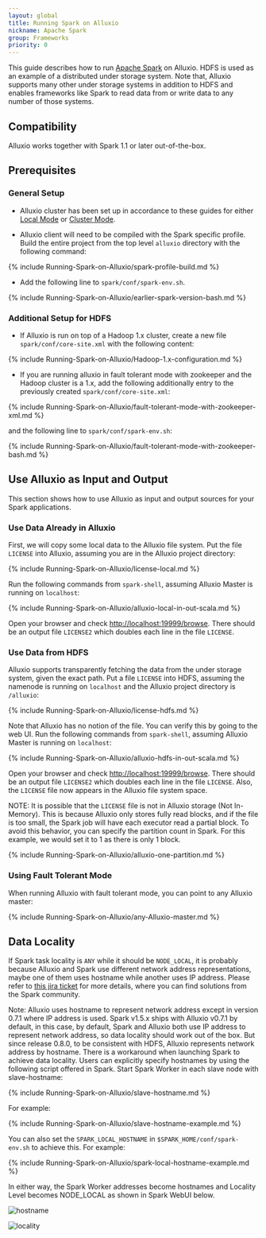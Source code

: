 ```yaml
---
layout: global
title: Running Spark on Alluxio
nickname: Apache Spark
group: Frameworks
priority: 0
---
```


This guide describes how to run [Apache Spark](http://spark-project.org/) on Alluxio. HDFS is used
as an example of a distributed under storage system. Note that, Alluxio supports many other under
storage systems in addition to HDFS and enables frameworks like Spark to read data from or write
data to any number of those systems.

## Compatibility

Alluxio works together with Spark 1.1 or later out-of-the-box.

## Prerequisites

### General Setup

* Alluxio cluster has been set up in accordance to these guides for either
[Local Mode](Running-Alluxio-Locally.html) or [Cluster Mode](Running-Alluxio-on-a-Cluster.html).

* Alluxio client will need to be compiled with the Spark specific profile. Build the entire project
from the top level `alluxio` directory with the following command:

{% include Running-Spark-on-Alluxio/spark-profile-build.md %}

* Add the following line to `spark/conf/spark-env.sh`.

{% include Running-Spark-on-Alluxio/earlier-spark-version-bash.md %}

### Additional Setup for HDFS

* If Alluxio is run on top of a Hadoop 1.x cluster, create a new file `spark/conf/core-site.xml`
with the following content:

{% include Running-Spark-on-Alluxio/Hadoop-1.x-configuration.md %}

* If you are running alluxio in fault tolerant mode with zookeeper and the Hadoop cluster is a 1.x,
add the following additionally entry to the previously created `spark/conf/core-site.xml`:

{% include Running-Spark-on-Alluxio/fault-tolerant-mode-with-zookeeper-xml.md %}

and the following line to `spark/conf/spark-env.sh`:

{% include Running-Spark-on-Alluxio/fault-tolerant-mode-with-zookeeper-bash.md %}

## Use Alluxio as Input and Output

This section shows how to use Alluxio as input and output sources for your Spark applications.

### Use Data Already in Alluxio

First, we will copy some local data to the Alluxio file system. Put the file `LICENSE` into Alluxio,
assuming you are in the Alluxio project directory:

{% include Running-Spark-on-Alluxio/license-local.md %}

Run the following commands from `spark-shell`, assuming Alluxio Master is running on `localhost`:

{% include Running-Spark-on-Alluxio/alluxio-local-in-out-scala.md %}

Open your browser and check [http://localhost:19999/browse](http://localhost:19999/browse). There
should be an output file `LICENSE2` which doubles each line in the file `LICENSE`.

### Use Data from HDFS

Alluxio supports transparently fetching the data from the under storage system, given the exact
path. Put a file `LICENSE` into HDFS, assuming the namenode is running on `localhost` and the
Alluxio project directory is `/alluxio`:

{% include Running-Spark-on-Alluxio/license-hdfs.md %}

Note that Alluxio has no notion of the file. You can verify this by going to the web UI. Run the
following commands from `spark-shell`, assuming Alluxio Master is running on `localhost`:

{% include Running-Spark-on-Alluxio/alluxio-hdfs-in-out-scala.md %}

Open your browser and check [http://localhost:19999/browse](http://localhost:19999/browse). There
should be an output file `LICENSE2` which doubles each line in the file `LICENSE`. Also, the
`LICENSE` file now appears in the Alluxio file system space.

NOTE: It is possible that the `LICENSE` file is not in Alluxio storage (Not In-Memory). This is
because Alluxio only stores fully read blocks, and if the file is too small, the Spark job will
have each executor read a partial block. To avoid this behavior, you can specify the partition
count in Spark. For this example, we would set it to 1 as there is only 1 block.

{% include Running-Spark-on-Alluxio/alluxio-one-partition.md %}

### Using Fault Tolerant Mode

When running Alluxio with fault tolerant mode, you can point to any Alluxio master:

{% include Running-Spark-on-Alluxio/any-Alluxio-master.md %}

## Data Locality

If Spark task locality is `ANY` while it should be `NODE_LOCAL`, it is probably because Alluxio and
Spark use different network address representations, maybe one of them uses hostname while
another uses IP address. Please refer to [this jira ticket](
https://issues.apache.org/jira/browse/SPARK-10149) for more details, where you can find solutions
from the Spark community.

Note: Alluxio uses hostname to represent network address except in version 0.7.1 where IP address is
used. Spark v1.5.x ships with Alluxio v0.7.1 by default, in this case, by default, Spark and Alluxio
both use IP address to represent network address, so data locality should work out of the box.
But since release 0.8.0, to be consistent with HDFS, Alluxio represents network address by hostname.
There is a workaround when launching Spark to achieve data locality. Users can explicitly specify
hostnames by using the following script offered in Spark. Start Spark Worker in each slave node with
slave-hostname:

{% include Running-Spark-on-Alluxio/slave-hostname.md %}

For example:

{% include Running-Spark-on-Alluxio/slave-hostname-example.md %}

You can also set the `SPARK_LOCAL_HOSTNAME` in `$SPARK_HOME/conf/spark-env.sh` to achieve this. For
example:

{% include Running-Spark-on-Alluxio/spark-local-hostname-example.md %}

In either way, the Spark Worker addresses become hostnames and Locality Level becomes NODE_LOCAL as shown
in Spark WebUI below.

![hostname]({{site.data.img.screenshot_datalocality_sparkwebui}})

![locality]({{site.data.img.screenshot_datalocality_tasklocality}})

